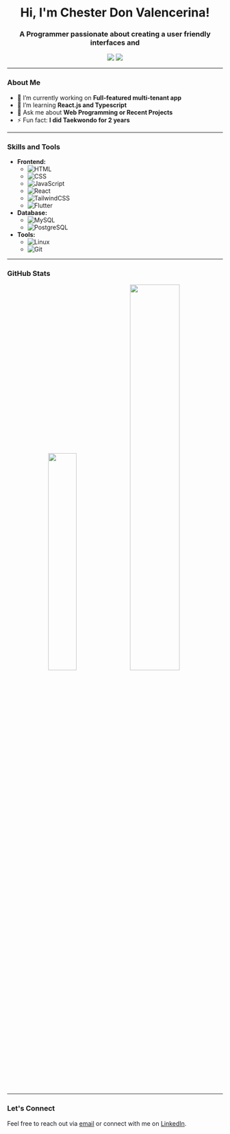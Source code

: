 <h1 align="center">Hi, I'm Chester Don Valencerina!</h1>
<h3 align="center">A Programmer passionate about creating a user friendly interfaces and </h3>

<p align="center">
  <!--- <a href="https://yourwebsite.com"><img src="https://img.shields.io/badge/Portfolio-000?style=for-the-badge&logo=vercel&logoColor=white" /></a> -->
  <a href="mailto:vale0192@algonquinlive.com"><img src="https://img.shields.io/badge/Email-D14836?style=for-the-badge&logo=gmail&logoColor=white" /></a>
  <a href="www.linkedin.com/in/chestervalencerina"><img src="https://img.shields.io/badge/LinkedIn-0A66C2?style=for-the-badge&logo=linkedin&logoColor=white" /></a>
</p>

---

### About Me

- 🔭 I’m currently working on **Full-featured multi-tenant app**
- 🌱 I’m learning **React.js and Typescript**
- 💬 Ask me about **Web Programming or Recent Projects**
- ⚡ Fun fact: **I did Taekwondo for 2 years**

---

### Skills and Tools

- **Frontend:**
  - ![HTML](https://img.shields.io/badge/HTML-E34F26?style=flat-square&logo=html5&logoColor=white)
  - ![CSS](https://img.shields.io/badge/CSS-1572B6?style=flat-square&logo=css3&logoColor=white)
  - ![JavaScript](https://img.shields.io/badge/JavaScript-F7DF1E?style=flat-square&logo=javascript&logoColor=black)
  - ![React](https://img.shields.io/badge/React-20232A?style=flat-square&logo=react&logoColor=61DAFB)
  - ![TailwindCSS](https://img.shields.io/badge/TailwindCSS-38B2AC?style=flat-square&logo=tailwind-css&logoColor=white)
  - ![Flutter](https://img.shields.io/badge/Flutter-02569B?style=for-the-badge&logo=flutter&logoColor=white)
- **Database:**
  - ![MySQL](https://img.shields.io/badge/MySQL-4479A1?style=flat-square&logo=mysql&logoColor=white)
  - ![PostgreSQL](https://img.shields.io/badge/PostgreSQL-316192?style=for-the-badge&logo=postgresql&logoColor=white)
- **Tools:**
  - ![Linux](https://img.shields.io/badge/Linux-FCC624?style=for-the-badge&logo=linux&logoColor=black)
  - ![Git](https://img.shields.io/badge/GIT-E44C30?style=for-the-badge&logo=git&logoColor=white)

---

### GitHub Stats

<p align="center">
  <img src="https://github-readme-stats.vercel.app/api/top-langs/?username=cdv188&layout=compact&theme=tokyonight" width="36%" />
  <img src="https://github-readme-stats.vercel.app/api?username=cdv188&show_icons=true&theme=tokyonight" width="48%" />
</p>

---

### Let's Connect

Feel free to reach out via [email](mailto:vale0192@algonquinlive.com) or connect with me on [LinkedIn](www.linkedin.com/in/chestervalencerina).
